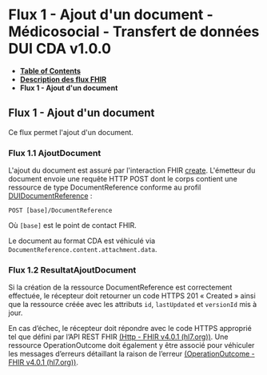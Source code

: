 # Flux 1 - Ajout d'un document - Médicosocial - Transfert de données DUI CDA v1.0.0

* [**Table of Contents**](toc.md)
* [**Description des flux FHIR**](description_flux.md)
* **Flux 1 - Ajout d'un document**

## Flux 1 - Ajout d'un document

Ce flux permet l'ajout d'un document.

### Flux 1.1 AjoutDocument

L'ajout du document est assuré par l'interaction FHIR [create](https://hl7.org/fhir/R4/http.html#create). L'émetteur du document envoie une requête HTTP POST dont le corps contient une ressource de type DocumentReference conforme au profil [DUIDocumentReference](StructureDefinition-tddui-documentreference.md) :

`POST [base]/DocumentReference`

Où `[base]` est le point de contact FHIR.

Le document au format CDA est véhiculé via `DocumentReference.content.attachment.data`.

### Flux 1.2 ResultatAjoutDocument

Si la création de la ressource DocumentReference est correctement effectuée, le récepteur doit retourner un code HTTPS 201 « Created » ainsi que la ressource créée avec les attributs `id`, `lastUpdated` et `versionId` mis à jour.

En cas d’échec, le récepteur doit répondre avec le code HTTPS approprié tel que défini par l’API REST FHIR [(Http - FHIR v4.0.1 (hl7.org))](http://hl7.org/fhir/R4/http.html). Une ressource OperationOutcome doit également y être associé pour véhiculer les messages d’erreurs détaillant la raison de l’erreur [(OperationOutcome - FHIR v4.0.1 (hl7.org))](http://hl7.org/fhir/R4/operationoutcome.html).

